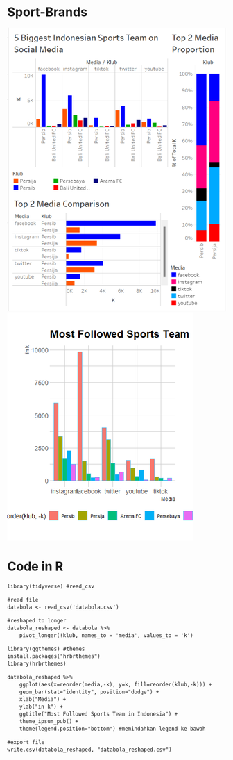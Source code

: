 # Sport-Brands
![alt text](Screenshot(615).png)
![alt text](de3df82a-2d89-4215-9ed8-65094afa8b86.png)

# Code in R
`library(tidyverse) #read_csv`<br/>

`#read file`<br/>
`databola <- read_csv('databola.csv')`<br/>

`#reshaped to longer`<br/>
`databola_reshaped <- databola %>%`<br/>
&emsp;&emsp;`pivot_longer(!klub, names_to = 'media', values_to = 'k')`<br/>

`library(ggthemes) #themes`<br/>
`install.packages("hrbrthemes")`<br/>
`library(hrbrthemes)`<br/>

`databola_reshaped %>%`<br/>
&emsp;&emsp;`ggplot(aes(x=reorder(media,-k), y=k, fill=reorder(klub,-k))) +`<br/>
&emsp;&emsp;`geom_bar(stat="identity", position="dodge") +`<br/>
&emsp;&emsp;`xlab("Media") +`<br/>
&emsp;&emsp;`ylab("in k") +`<br/>
&emsp;&emsp;`ggtitle("Most Followed Sports Team in Indonesia") +`<br/>
&emsp;&emsp;`theme_ipsum_pub() +`<br/>
&emsp;&emsp;`theme(legend.position="bottom") #memindahkan legend ke bawah`<br/>
	
`#export file`<br/>
`write.csv(databola_reshaped, "databola_reshaped.csv")`<br/>
